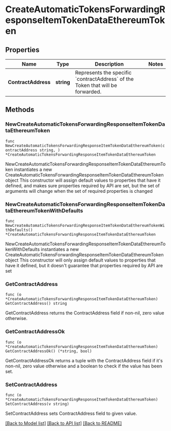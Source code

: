 # CreateAutomaticTokensForwardingResponseItemTokenDataEthereumToken

## Properties

Name | Type | Description | Notes
------------ | ------------- | ------------- | -------------
**ContractAddress** | **string** | Represents the specific &#x60;contractAddress&#x60; of the Token that will be forwarded. | 

## Methods

### NewCreateAutomaticTokensForwardingResponseItemTokenDataEthereumToken

`func NewCreateAutomaticTokensForwardingResponseItemTokenDataEthereumToken(contractAddress string, ) *CreateAutomaticTokensForwardingResponseItemTokenDataEthereumToken`

NewCreateAutomaticTokensForwardingResponseItemTokenDataEthereumToken instantiates a new CreateAutomaticTokensForwardingResponseItemTokenDataEthereumToken object
This constructor will assign default values to properties that have it defined,
and makes sure properties required by API are set, but the set of arguments
will change when the set of required properties is changed

### NewCreateAutomaticTokensForwardingResponseItemTokenDataEthereumTokenWithDefaults

`func NewCreateAutomaticTokensForwardingResponseItemTokenDataEthereumTokenWithDefaults() *CreateAutomaticTokensForwardingResponseItemTokenDataEthereumToken`

NewCreateAutomaticTokensForwardingResponseItemTokenDataEthereumTokenWithDefaults instantiates a new CreateAutomaticTokensForwardingResponseItemTokenDataEthereumToken object
This constructor will only assign default values to properties that have it defined,
but it doesn't guarantee that properties required by API are set

### GetContractAddress

`func (o *CreateAutomaticTokensForwardingResponseItemTokenDataEthereumToken) GetContractAddress() string`

GetContractAddress returns the ContractAddress field if non-nil, zero value otherwise.

### GetContractAddressOk

`func (o *CreateAutomaticTokensForwardingResponseItemTokenDataEthereumToken) GetContractAddressOk() (*string, bool)`

GetContractAddressOk returns a tuple with the ContractAddress field if it's non-nil, zero value otherwise
and a boolean to check if the value has been set.

### SetContractAddress

`func (o *CreateAutomaticTokensForwardingResponseItemTokenDataEthereumToken) SetContractAddress(v string)`

SetContractAddress sets ContractAddress field to given value.



[[Back to Model list]](../README.md#documentation-for-models) [[Back to API list]](../README.md#documentation-for-api-endpoints) [[Back to README]](../README.md)


